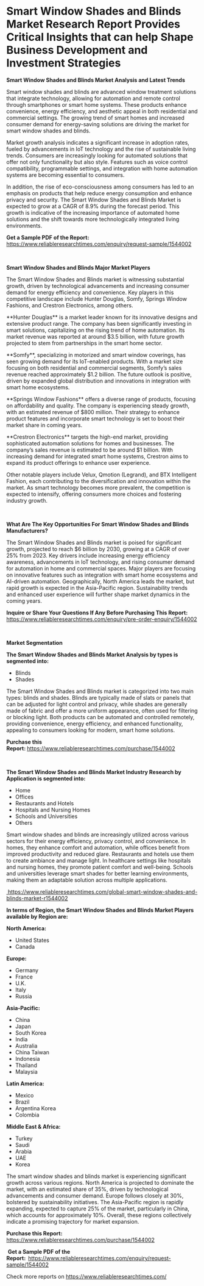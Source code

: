 <p><h1>Smart Window Shades and Blinds Market Research Report Provides Critical Insights that can help Shape Business Development and Investment Strategies</h1></p><p><strong>Smart Window Shades and Blinds Market Analysis and Latest Trends</strong></p>
<p><p>Smart window shades and blinds are advanced window treatment solutions that integrate technology, allowing for automation and remote control through smartphones or smart home systems. These products enhance convenience, energy efficiency, and aesthetic appeal in both residential and commercial settings. The growing trend of smart homes and increased consumer demand for energy-saving solutions are driving the market for smart window shades and blinds.</p><p>Market growth analysis indicates a significant increase in adoption rates, fueled by advancements in IoT technology and the rise of sustainable living trends. Consumers are increasingly looking for automated solutions that offer not only functionality but also style. Features such as voice control compatibility, programmable settings, and integration with home automation systems are becoming essential to consumers.</p><p>In addition, the rise of eco-consciousness among consumers has led to an emphasis on products that help reduce energy consumption and enhance privacy and security. The Smart Window Shades and Blinds Market is expected to grow at a CAGR of 8.9% during the forecast period. This growth is indicative of the increasing importance of automated home solutions and the shift towards more technologically integrated living environments.</p></p>
<p><strong>Get a Sample PDF of the Report:&nbsp;</strong> <a href="https://www.reliableresearchtimes.com/enquiry/request-sample/1544002?utm_campaign=2315&utm_medium=2&utm_source=Github&utm_content=ia&utm_term=09022025&utm_id=smart-window-shades-and-blinds">https://www.reliableresearchtimes.com/enquiry/request-sample/1544002</a></p>
<p>&nbsp;</p>
<p><strong>Smart Window Shades and Blinds Major Market Players</strong></p>
<p><p>The Smart Window Shades and Blinds market is witnessing substantial growth, driven by technological advancements and increasing consumer demand for energy efficiency and convenience. Key players in this competitive landscape include Hunter Douglas, Somfy, Springs Window Fashions, and Crestron Electronics, among others.</p><p>**Hunter Douglas** is a market leader known for its innovative designs and extensive product range. The company has been significantly investing in smart solutions, capitalizing on the rising trend of home automation. Its market revenue was reported at around $3.5 billion, with future growth projected to stem from partnerships in the smart home sector.</p><p>**Somfy**, specializing in motorized and smart window coverings, has seen growing demand for its IoT-enabled products. With a market size focusing on both residential and commercial segments, Somfy’s sales revenue reached approximately $1.2 billion. The future outlook is positive, driven by expanded global distribution and innovations in integration with smart home ecosystems.</p><p>**Springs Window Fashions** offers a diverse range of products, focusing on affordability and quality. The company is experiencing steady growth, with an estimated revenue of $800 million. Their strategy to enhance product features and incorporate smart technology is set to boost their market share in coming years.</p><p>**Crestron Electronics** targets the high-end market, providing sophisticated automation solutions for homes and businesses. The company’s sales revenue is estimated to be around $1 billion. With increasing demand for integrated smart home systems, Crestron aims to expand its product offerings to enhance user experience.</p><p>Other notable players include Velux, Qmotion (Legrand), and BTX Intelligent Fashion, each contributing to the diversification and innovation within the market. As smart technology becomes more prevalent, the competition is expected to intensify, offering consumers more choices and fostering industry growth.</p></p>
<p>&nbsp;</p>
<p><strong>What Are The Key Opportunities For Smart Window Shades and Blinds Manufacturers?</strong></p>
<p><p>The Smart Window Shades and Blinds market is poised for significant growth, projected to reach $6 billion by 2030, growing at a CAGR of over 25% from 2023. Key drivers include increasing energy efficiency awareness, advancements in IoT technology, and rising consumer demand for automation in home and commercial spaces. Major players are focusing on innovative features such as integration with smart home ecosystems and AI-driven automation. Geographically, North America leads the market, but rapid growth is expected in the Asia-Pacific region. Sustainability trends and enhanced user experience will further shape market dynamics in the coming years.</p></p>
<p><strong>Inquire or Share Your Questions If Any Before Purchasing This Report:</strong> <a href="https://www.reliableresearchtimes.com/enquiry/pre-order-enquiry/1544002?utm_campaign=2315&utm_medium=2&utm_source=Github&utm_content=ia&utm_term=09022025&utm_id=smart-window-shades-and-blinds">https://www.reliableresearchtimes.com/enquiry/pre-order-enquiry/1544002</a></p>
<p>&nbsp;</p>
<p><strong>Market Segmentation</strong></p>
<p><strong>The Smart Window Shades and Blinds Market Analysis by types is segmented into:</strong></p>
<p><ul><li>Blinds</li><li>Shades</li></ul></p>
<p><p>The Smart Window Shades and Blinds market is categorized into two main types: blinds and shades. Blinds are typically made of slats or panels that can be adjusted for light control and privacy, while shades are generally made of fabric and offer a more uniform appearance, often used for filtering or blocking light. Both products can be automated and controlled remotely, providing convenience, energy efficiency, and enhanced functionality, appealing to consumers looking for modern, smart home solutions.</p></p>
<p><strong>Purchase this Report:&nbsp;</strong><a href="https://www.reliableresearchtimes.com/purchase/1544002?utm_campaign=2315&utm_medium=2&utm_source=Github&utm_content=ia&utm_term=09022025&utm_id=smart-window-shades-and-blinds">https://www.reliableresearchtimes.com/purchase/1544002</a></p>
<p>&nbsp;</p>
<p><strong>The Smart Window Shades and Blinds Market Industry Research by Application is segmented into:</strong></p>
<p><ul><li>Home</li><li>Offices</li><li>Restaurants and Hotels</li><li>Hospitals and Nursing Homes</li><li>Schools and Universities</li><li>Others</li></ul></p>
<p><p>Smart window shades and blinds are increasingly utilized across various sectors for their energy efficiency, privacy control, and convenience. In homes, they enhance comfort and automation, while offices benefit from improved productivity and reduced glare. Restaurants and hotels use them to create ambiance and manage light. In healthcare settings like hospitals and nursing homes, they promote patient comfort and well-being. Schools and universities leverage smart shades for better learning environments, making them an adaptable solution across multiple applications.</p></p>
<p><a href="https://www.reliableresearchtimes.com/global-smart-window-shades-and-blinds-market-r1544002?utm_campaign=2315&utm_medium=2&utm_source=Github&utm_content=ia&utm_term=09022025&utm_id=smart-window-shades-and-blinds">&nbsp;https://www.reliableresearchtimes.com/global-smart-window-shades-and-blinds-market-r1544002</a></p>
<p><strong>In terms of Region, the Smart Window Shades and Blinds Market Players available by Region are:</strong></p>
<p>
    <p> <strong> North America: </strong>
        <ul>
            <li>United States</li>
            <li>Canada</li>
        </ul>
        </p> 
    <p> <strong> Europe: </strong>
        <ul>
            <li>Germany</li>
            <li>France</li>
            <li>U.K.</li>
            <li>Italy</li>
            <li>Russia</li>
        </ul>
        </p> 
    <p> <strong> Asia-Pacific: </strong>
        <ul>
            <li>China</li>
            <li>Japan</li>
            <li>South Korea</li>
            <li>India</li>
            <li>Australia</li>
            <li>China Taiwan</li>
            <li>Indonesia</li>
            <li>Thailand</li>
            <li>Malaysia</li>
        </ul>
        </p> 
    <p> <strong> Latin America: </strong>
        <ul>
            <li>Mexico</li>
            <li>Brazil</li>
            <li>Argentina Korea</li>
            <li>Colombia</li>
        </ul>
        </p> 
    <p> <strong> Middle East & Africa: </strong>
        <ul>
            <li>Turkey</li>
            <li>Saudi</li>
            <li>Arabia</li>
            <li>UAE</li>
            <li>Korea</li>
        </ul>
    </p>
    </p>
<p><p>The smart window shades and blinds market is experiencing significant growth across various regions. North America is projected to dominate the market, with an estimated share of 35%, driven by technological advancements and consumer demand. Europe follows closely at 30%, bolstered by sustainability initiatives. The Asia-Pacific region is rapidly expanding, expected to capture 25% of the market, particularly in China, which accounts for approximately 10%. Overall, these regions collectively indicate a promising trajectory for market expansion.</p></p>
<p><strong>Purchase this Report: </strong><a href="https://www.reliableresearchtimes.com/purchase/1544002?utm_campaign=2315&utm_medium=2&utm_source=Github&utm_content=ia&utm_term=09022025&utm_id=smart-window-shades-and-blinds">https://www.reliableresearchtimes.com/purchase/1544002</a></p>
<p>&nbsp;<strong>Get a Sample PDF of the Report:&nbsp;&nbsp;</strong><a href="https://www.reliableresearchtimes.com/enquiry/request-sample/1544002?utm_campaign=2315&utm_medium=2&utm_source=Github&utm_content=ia&utm_term=09022025&utm_id=smart-window-shades-and-blinds">https://www.reliableresearchtimes.com/enquiry/request-sample/1544002</a></p>
<p><strong></strong></p>
<p>Check more reports on <a href="https://www.reliableresearchtimes.com/?utm_campaign=2315&utm_medium=2&utm_source=Github&utm_content=ia&utm_term=09022025&utm_id=smart-window-shades-and-blinds">https://www.reliableresearchtimes.com/</a></p>